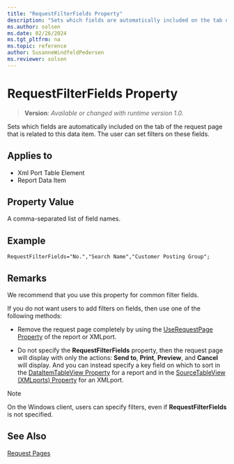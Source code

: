 ```yaml
---
title: "RequestFilterFields Property"
description: "Sets which fields are automatically included on the tab of the request page that is related to this data item."
ms.author: solsen
ms.date: 02/26/2024
ms.tgt_pltfrm: na
ms.topic: reference
author: SusanneWindfeldPedersen
ms.reviewer: solsen
---
```

[//]: # (START>DO_NOT_EDIT)
[//]: # (IMPORTANT:Do not edit any of the content between here and the END>DO_NOT_EDIT.)
[//]: # (Any modifications should be made in the .xml files in the ModernDev repo.)
# RequestFilterFields Property
> **Version**: _Available or changed with runtime version 1.0._

Sets which fields are automatically included on the tab of the request page that is related to this data item. The user can set filters on these fields.

## Applies to
-   Xml Port Table Element
-   Report Data Item

[//]: # (IMPORTANT: END>DO_NOT_EDIT)


## Property Value

A comma-separated list of field names.  

## Example

```AL
RequestFilterFields="No.","Search Name","Customer Posting Group";
```
  
## Remarks

We recommend that you use this property for common filter fields.
  
If you do not want users to add filters on fields, then use one of the following methods:  

- Remove the request page completely by using the [UseRequestPage Property](devenv-userequestpage-property.md) of the report or XMLport. 

- Do not specify the **RequestFilterFields** property, then the request page will display with only the actions: **Send to**, **Print**, **Preview**, and **Cancel** will display. And you can instead specify a key field on which to sort in the [DataItemTableView Property](devenv-dataitemtableview-property.md) for a report and in the [SourceTableView (XMLports) Property](devenv-sourcetableview-XMLports-property.md) for an XMLport.  

> [!NOTE]  
> On the Windows client, users can specify filters, even if **RequestFilterFields** is not specified.

## See Also

[Request Pages](../devenv-request-pages.md)  